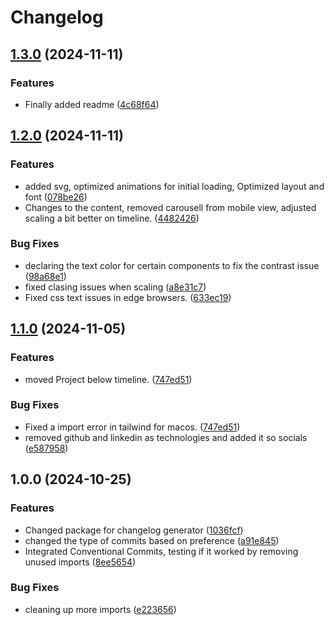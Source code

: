 # Changelog

## [1.3.0](https://github.com/rahulsinghpython/personal-website/compare/v1.2.0...v1.3.0) (2024-11-11)


### Features

* Finally added readme ([4c68f64](https://github.com/rahulsinghpython/personal-website/commit/4c68f64f95973f59e3db0c27fff68db50131dfbe))

## [1.2.0](https://github.com/rahulsinghpython/personal-website/compare/v1.1.0...v1.2.0) (2024-11-11)


### Features

* added svg, optimized animations for initial loading, Optimized layout and font ([078be26](https://github.com/rahulsinghpython/personal-website/commit/078be26d7f96aaae58852f2d3602a88e44e56f7d))
* Changes to the content, removed carousell from mobile view, adjusted scaling a bit better on timeline. ([4482426](https://github.com/rahulsinghpython/personal-website/commit/44824260de53ea70573869cabba3e3e769172492))


### Bug Fixes

* declaring the text color for certain components to fix the contrast issue ([98a68e1](https://github.com/rahulsinghpython/personal-website/commit/98a68e1382e0ceafc49d0d651551a241856a519b))
* fixed clasing issues when scaling ([a8e31c7](https://github.com/rahulsinghpython/personal-website/commit/a8e31c7973473ea4c67f8ceee7c3ebf8b977637c))
* Fixed css text issues in edge browsers. ([633ec19](https://github.com/rahulsinghpython/personal-website/commit/633ec1995b5c38ccb6bdfd69d2b6206327812366))

## [1.1.0](https://github.com/rahulsinghpython/personal-website/compare/v1.0.0...v1.1.0) (2024-11-05)


### Features

* moved Project below timeline. ([747ed51](https://github.com/rahulsinghpython/personal-website/commit/747ed51d28e4cc8eb8b74cd0db018b4e0e0e2955))


### Bug Fixes

* Fixed a import error in tailwind for macos. ([747ed51](https://github.com/rahulsinghpython/personal-website/commit/747ed51d28e4cc8eb8b74cd0db018b4e0e0e2955))
* removed github and linkedin as technologies and added it so socials ([e587958](https://github.com/rahulsinghpython/personal-website/commit/e587958db8613c25a9d0b8e65bbe9d0fa5ebe884))

## 1.0.0 (2024-10-25)


### Features

* Changed package for changelog generator ([1036fcf](https://github.com/rahulsinghpython/personal-website/commit/1036fcfb66ba6c8dee661daa580273ead6786184))
* changed the type of commits based on preference ([a91e845](https://github.com/rahulsinghpython/personal-website/commit/a91e8451a55bc8dacf6d29298557a675d7249861))
* Integrated Conventional Commits, testing if it worked by removing unused imports ([8ee5654](https://github.com/rahulsinghpython/personal-website/commit/8ee5654632d02ddb68f9114c3db202de8b6a5656))


### Bug Fixes

* cleaning up more imports ([e223656](https://github.com/rahulsinghpython/personal-website/commit/e223656e380c62be0d3a8f4223c321d40c2719b6))
